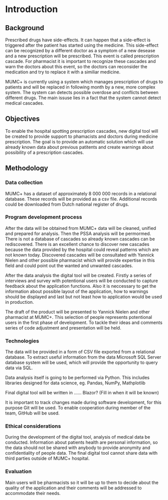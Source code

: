 # Introduction

## Background

Prescribed drugs have side-effects. It can happen that a side-effect is triggered after the patient has started using the medicine. This side-effect can be recognized by a different doctor as a symptom of a new desease and a new prescription will be prescribed. This event is called prescription cascade. For pharmacist it is important to recognize these cascades and warn the doctors about this event, so the doctors can reconsider the medication and try to replace it with a similiar medicine.

MUMC+ is currently using a system which manages prescription of drugs to patients and will be replaced in following month by a new, more complex system. The system can detects possible overdose and conflicts between different drugs. The main issuse lies in a fact that the system cannot detect medical cascades. 

## Objectives

To enable the hospital spotting prescription cascades, new digital tool will be created to provide support to phamacists and doctors during medicine prescription. The goal is to provide an automatic solution which will use already known data about previous patitents and create warnings about possibility of a prescription cascades.

## Methodology

### Data collection

MUMC+ has a dataset of approximately 8 000 000 records in a relational database. These records will be provided as a csv file. Additional records could be downloaded from Dutch national register of drugs.

### Program development process

After the data will be obtained from MUMC+ data will be cleaned, unified and prepared for analysis. Then the PSSA analysis will be permormed. There is not a database of cascades so already known cascades can be rediscovered. There is an excellent chance to discover new cascades because the data provided by the hospital could reveal patterns which are not known today. Discovered cascades will be consultated with Yannick Nielen and other possible pharmacist which will provide expertise in this field and could point out the wanted and unwanted cascades. 

After the data analysis the digital tool will be created. Firstly a series of interviews and survey with potentional users will be conducted to capture feedback about the application functions. Also it is neccessary to get the information about possible layout of the application, how to warnings should be displayed and last but not least how to application would be used in production.

The draft of the product will be presented to Yannick Nielen and other pharmacist at MUMC+. This selection of people represents potentional users in the first phase of development. To tackle their ideas and comments series of code adjustment and presentation will be held. 

### Technologies

The data will be provided in a form of CSV file exported from a relational database. To extract useful information from the data Microsoft SQL Server database system will be used, which will provide the opportunity to query data via SQL.

Data analysis itself is going to be performed via Python. This includes libraries designed for data science, eg. Pandas, NumPy, Mathplotlib

Final digital tool will be written in ...... Blazor? (Fill in when it will be known)

It is important to track changes made during software development, for this purpose Git will be used. To enable cooperation during member of the team, GitHub will be used.

### Ethical considerations

During the development of the digital tool, analysis of medical data be conducted. Information about patients health are personal information, so the data should not be shared with anybody to provide anonymity and confidentiality of people data. The final digital tool cannot share data with third parties outside of MUMC+ hospital.

### Evaluation

Main users will be pharmacists so it will be up to them to decide about the quality of the application and their comments will be addressed to accommodate their needs.